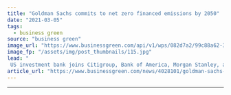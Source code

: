 ```yaml
---
title: "Goldman Sachs commits to net zero financed emissions by 2050"
date: "2021-03-05"
tags: 
  - business green
source: "business green"
image_url: "https://www.businessgreen.com/api/v1/wps/082d7a2/99c88a62-33de-4d9b-b867-6b8985280665/5/Goldman-Sachs-Europe-HQ-Plumtree-Court-London-185x114.jpg"
image_fp: "/assets/img/post_thumbnails/115.jpg"
lead: "
 US investment bank joins Citigroup, Bank of America, Morgan Stanley, and JP Morgan Chase in pledging to slash emissions from its financing activities over the coming decades ..."
article_url: "https://www.businessgreen.com/news/4028101/goldman-sachs-commits-net-zero-financed-emissions-2050"
---
```


---
